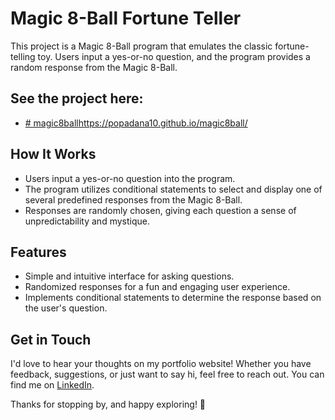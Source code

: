 # Magic 8-Ball Fortune Teller

This project is a Magic 8-Ball program that emulates the classic fortune-telling toy. Users input a yes-or-no question, and the program provides a random response from the Magic 8-Ball.

## See the project here:
- [# magic8ball](https://popadana10.github.io/magic8ball/)https://popadana10.github.io/magic8ball/

## How It Works

- Users input a yes-or-no question into the program.
- The program utilizes conditional statements to select and display one of several predefined responses from the Magic 8-Ball.
- Responses are randomly chosen, giving each question a sense of unpredictability and mystique.

## Features

- Simple and intuitive interface for asking questions.
- Randomized responses for a fun and engaging user experience.
- Implements conditional statements to determine the response based on the user's question.

## Get in Touch

I'd love to hear your thoughts on my portfolio website! Whether you have feedback, suggestions, or just want to say hi, feel free to reach out. You can find me on [LinkedIn](https://www.linkedin.com/in/dana-mihaela-popa/).

Thanks for stopping by, and happy exploring! 🚀

